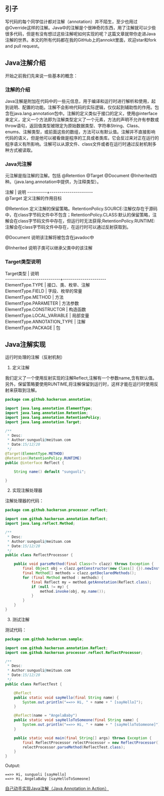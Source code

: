 ## 引子

写代码的每个同学估计都对注解（annotation）并不陌生，至少也用过@Override这样的注解。Java中的注解是个很神奇的东西，用了注解就可以少些很多代码，但是有没有想过这些注解呢如何实现的呢？这篇文章就带你走进Java注解的世界。本文的所有代码都在我的GitHub上的annokit里面，欢迎star和fork and pull request。

## Java注解介绍

开始之前我们先来说一些基本的概念：

### 注解的介绍

Java注解是附加在代码中的一些元信息，用于编译和运行时进行解析和使用，起到说明、配置的功能。注解不会影响代码的实际逻辑，仅仅起到辅助性的作用。包含在java.lang.annotation包中。注解的定义类似于接口的定义，使用@interface来定义，定义一个方法即为注解类型定义了一个元素，方法的声明不允许有参数或throw语句，返回值类型被限定为原始数据类型、字符串String、Class、enums、注解类型，或前面这些的数组，方法可以有默认值。注解并不直接影响代码的语义，但是他可以被看做是程序的工具或者类库。它会反过来对正在运行的程序语义有所影响。注解可以从源文件、class文件或者在运行时通过反射机制多种方式被读取。

### Java元注解

元注解是指注解的注解。包括 @Retention @Target @Document @Inherited四种。（java.lang.annotation中提供，为注释类型）。

注解	  | 说明
----------+----------------------  
@Target	    定义注解的作用目标

@Retention	 定义注解的保留策略。RetentionPolicy.SOURCE:注解仅存在于源码中，在class字节码文件中不包含；RetentionPolicy.CLASS:默认的保留策略，注解会在class字节码文件中存在，但运行时无法获得;RetentionPolicy.RUNTIME:注解会在class字节码文件中存在，在运行时可以通过反射获取到。

@Document	说明该注解将被包含在javadoc中

@Inherited	说明子类可以继承父类中的该注解

### Target类型说明

Target类型					| 说明  
----------------------------+----------------------  
ElementType.TYPE			| 接口、类、枚举、注解  
ElementType.FIELD			| 字段、枚举的常量  
ElementType.METHOD			| 方法  
ElementType.PARAMETER		| 方法参数  
ElementType.CONSTRUCTOR		| 构造函数  
ElementType.LOCAL_VARIABLE	| 局部变量  
ElementType.ANNOTATION_TYPE	| 注解  
ElementType.PACKAGE			| 包  

## Java注解实现

运行时处理的注解（反射机制）

1. 定义注解

我们定义了一个使用反射实现的注解Reflect,注解有一个参数name,含有默认值。另外，保留策略要使用RUNTIME,将注解保留到运行时，这样才能在运行时使用反射来获取到注解。
```java
package com.github.hackersun.annotation;

import java.lang.annotation.ElementType;
import java.lang.annotation.Retention;
import java.lang.annotation.RetentionPolicy;
import java.lang.annotation.Target;

/**
 * Desc:
 * Author:sunguoli@meituan.com
 * Date:15/12/20
 */
@Target(ElementType.METHOD)
@Retention(RetentionPolicy.RUNTIME)
public @interface Reflect {

    String name() default "sunguoli";

}
```
2. 实现注解处理器

注解处理器的代码：
```java
package com.github.hackersun.processor.reflect;

import com.github.hackersun.annotation.Reflect;
import java.lang.reflect.Method;

/**
 * Desc:
 * Author:sunguoli@meituan.com
 * Date:15/12/20
 */
public class ReflectProcessor {

    public void parseMethod(final Class<?> clazz) throws Exception {
        final Object obj = clazz.getConstructor(new Class[] {}).newInstance(new Object[] {});
        final Method[] methods = clazz.getDeclaredMethods();
        for (final Method method : methods) {
            final Reflect my = method.getAnnotation(Reflect.class);
            if (null != my) {
                method.invoke(obj, my.name());
            }
        }
    }
}
```
3. 测试注解

测试代码：
```java
package com.github.hackersun.sample;

import com.github.hackersun.annotation.Reflect;
import com.github.hackersun.processor.reflect.ReflectProcessor;

/**
 * Desc:
 * Author:sunguoli@meituan.com
 * Date:15/12/20
 */
public class ReflectTest {

    @Reflect
    public static void sayHello(final String name) {
        System.out.println("==>> Hi, " + name + " [sayHello]");
    }

    @Reflect(name = "AngelaBaby")
    public static void sayHelloToSomeone(final String name) {
        System.out.println("==>> Hi, " + name + " [sayHelloToSomeone]");
    }

    public static void main(final String[] args) throws Exception {
        final ReflectProcessor relectProcessor = new ReflectProcessor();
        relectProcessor.parseMethod(ReflectTest.class);
    }
}
```
Output:

```
==>> Hi, sunguoli [sayHello]  
==>> Hi, AngelaBaby [sayHelloToSomeone]
```

[自己动手实现Java注解（Java Annotation in Action）](http://blog.csdn.net/doc_sgl/article/details/50367083)